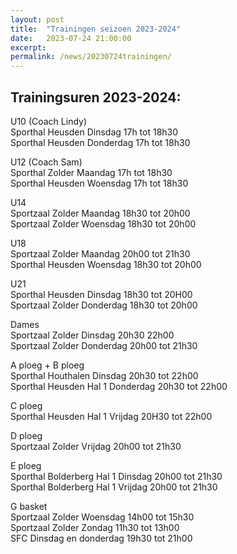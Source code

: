 ```yaml
---
layout: post
title:  "Trainingen seizoen 2023-2024"
date:   2023-07-24 21:00:00
excerpt: 
permalink: /news/20230724trainingen/
---
```


## Trainingsuren 2023-2024:
  
U10 (Coach Lindy)  
Sporthal Heusden      Dinsdag 17h tot 18h30  
Sporthal Heusden      Donderdag 17h tot 18h30  

U12 (Coach Sam)  
Sporthal Zolder       Maandag 17h tot 18h30  
Sporthal Heusden      Woensdag 17h tot 18h30  

U14  
Sportzaal  Zolder  		Maandag 18h30 tot 20h00  
Sportzaal  Zolder  		Woensdag 18h30 tot 20h00  

U18   
Sportzaal  Zolder 		Maandag 20h00 tot 21h30  
Sporthal Heusden 	  	Woensdag 18h30 tot 20h00  

U21  
Sporthal Heusden 		Dinsdag 18h30 tot 20H00  
Sportzaal Zolder 		Donderdag 18h30 tot 20h00  

Dames  
Sportzaal Zolder 		Dinsdag 20h30 22h00  
Sportzaal Zolder 		Donderdag 20h00 tot 21h30  

A ploeg + B ploeg  
Sporthal Houthalen 		Dinsdag 20h30 tot 22h00  
Sporthal Heusden  	Hal 1	Donderdag   20h30 tot 22h00  

C ploeg  
Sporthal Heusden 	Hal 1 	Vrijdag  20H30 tot 22h00  

D ploeg  
Sportzaal  Zolder 		Vrijdag  20h00 tot 21h30  

E ploeg  
Sporthal Bolderberg 	Hal 1 	Dinsdag 20h00 tot 21h30  
Sporthal Bolderberg 	Hal 1	Vrijdag 20h00 tot 21h30	  

G basket   
Sportzaal Zolder 		Woensdag 14h00 tot 15h30  
Sportzaal Zolder 		Zondag 11h30 tot 13h00  
SFC 				Dinsdag en donderdag 19h30 tot 21h00  
